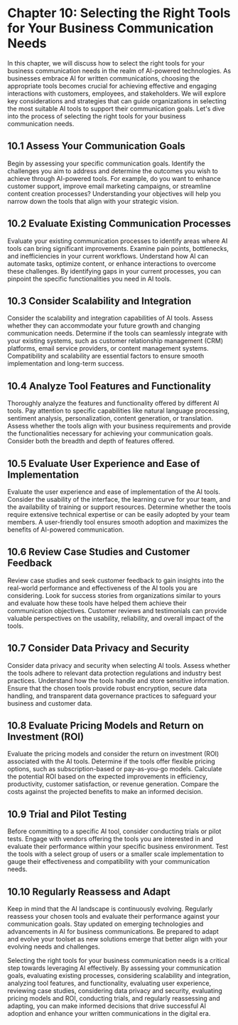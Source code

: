 Chapter 10: Selecting the Right Tools for Your Business Communication Needs
===========================================================================

In this chapter, we will discuss how to select the right tools for your business communication needs in the realm of AI-powered technologies. As businesses embrace AI for written communications, choosing the appropriate tools becomes crucial for achieving effective and engaging interactions with customers, employees, and stakeholders. We will explore key considerations and strategies that can guide organizations in selecting the most suitable AI tools to support their communication goals. Let's dive into the process of selecting the right tools for your business communication needs.

10.1 Assess Your Communication Goals
------------------------------------

Begin by assessing your specific communication goals. Identify the challenges you aim to address and determine the outcomes you wish to achieve through AI-powered tools. For example, do you want to enhance customer support, improve email marketing campaigns, or streamline content creation processes? Understanding your objectives will help you narrow down the tools that align with your strategic vision.

10.2 Evaluate Existing Communication Processes
----------------------------------------------

Evaluate your existing communication processes to identify areas where AI tools can bring significant improvements. Examine pain points, bottlenecks, and inefficiencies in your current workflows. Understand how AI can automate tasks, optimize content, or enhance interactions to overcome these challenges. By identifying gaps in your current processes, you can pinpoint the specific functionalities you need in AI tools.

10.3 Consider Scalability and Integration
-----------------------------------------

Consider the scalability and integration capabilities of AI tools. Assess whether they can accommodate your future growth and changing communication needs. Determine if the tools can seamlessly integrate with your existing systems, such as customer relationship management (CRM) platforms, email service providers, or content management systems. Compatibility and scalability are essential factors to ensure smooth implementation and long-term success.

10.4 Analyze Tool Features and Functionality
--------------------------------------------

Thoroughly analyze the features and functionality offered by different AI tools. Pay attention to specific capabilities like natural language processing, sentiment analysis, personalization, content generation, or translation. Assess whether the tools align with your business requirements and provide the functionalities necessary for achieving your communication goals. Consider both the breadth and depth of features offered.

10.5 Evaluate User Experience and Ease of Implementation
--------------------------------------------------------

Evaluate the user experience and ease of implementation of the AI tools. Consider the usability of the interface, the learning curve for your team, and the availability of training or support resources. Determine whether the tools require extensive technical expertise or can be easily adopted by your team members. A user-friendly tool ensures smooth adoption and maximizes the benefits of AI-powered communication.

10.6 Review Case Studies and Customer Feedback
----------------------------------------------

Review case studies and seek customer feedback to gain insights into the real-world performance and effectiveness of the AI tools you are considering. Look for success stories from organizations similar to yours and evaluate how these tools have helped them achieve their communication objectives. Customer reviews and testimonials can provide valuable perspectives on the usability, reliability, and overall impact of the tools.

10.7 Consider Data Privacy and Security
---------------------------------------

Consider data privacy and security when selecting AI tools. Assess whether the tools adhere to relevant data protection regulations and industry best practices. Understand how the tools handle and store sensitive information. Ensure that the chosen tools provide robust encryption, secure data handling, and transparent data governance practices to safeguard your business and customer data.

10.8 Evaluate Pricing Models and Return on Investment (ROI)
-----------------------------------------------------------

Evaluate the pricing models and consider the return on investment (ROI) associated with the AI tools. Determine if the tools offer flexible pricing options, such as subscription-based or pay-as-you-go models. Calculate the potential ROI based on the expected improvements in efficiency, productivity, customer satisfaction, or revenue generation. Compare the costs against the projected benefits to make an informed decision.

10.9 Trial and Pilot Testing
----------------------------

Before committing to a specific AI tool, consider conducting trials or pilot tests. Engage with vendors offering the tools you are interested in and evaluate their performance within your specific business environment. Test the tools with a select group of users or a smaller scale implementation to gauge their effectiveness and compatibility with your communication needs.

10.10 Regularly Reassess and Adapt
----------------------------------

Keep in mind that the AI landscape is continuously evolving. Regularly reassess your chosen tools and evaluate their performance against your communication goals. Stay updated on emerging technologies and advancements in AI for business communications. Be prepared to adapt and evolve your toolset as new solutions emerge that better align with your evolving needs and challenges.

Selecting the right tools for your business communication needs is a critical step towards leveraging AI effectively. By assessing your communication goals, evaluating existing processes, considering scalability and integration, analyzing tool features, and functionality, evaluating user experience, reviewing case studies, considering data privacy and security, evaluating pricing models and ROI, conducting trials, and regularly reassessing and adapting, you can make informed decisions that drive successful AI adoption and enhance your written communications in the digital era.

